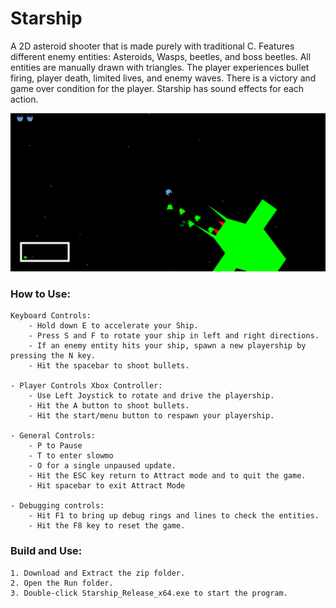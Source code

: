 # Starship
A 2D asteroid shooter that is made purely with traditional C. Features different enemy entities: Asteroids, Wasps, beetles, and boss beetles. All entities are manually drawn with triangles.
The player experiences bullet firing, player death, limited lives, and enemy waves. There is a victory and game over condition for the player. Starship has sound effects for each action.

![Starship Banner](https://github.com/jswilkinSMU/Starship/blob/main/StarshipHeroImage.png)

### How to Use:

	Keyboard Controls: 
		- Hold down E to accelerate your Ship. 
		- Press S and F to rotate your ship in left and right directions. 
		- If an enemy entity hits your ship, spawn a new playership by pressing the N key. 
		- Hit the spacebar to shoot bullets.
  
	- Player Controls Xbox Controller: 
		- Use Left Joystick to rotate and drive the playership. 
		- Hit the A button to shoot bullets. 
		- Hit the start/menu button to respawn your playership.

	- General Controls: 
		- P to Pause 
		- T to enter slowmo 
		- O for a single unpaused update.
		- Hit the ESC key return to Attract mode and to quit the game.
		- Hit spacebar to exit Attract Mode

	- Debugging controls:
		- Hit F1 to bring up debug rings and lines to check the entities.
		- Hit the F8 key to reset the game.

### Build and Use:

	1. Download and Extract the zip folder.
	2. Open the Run folder.
	3. Double-click Starship_Release_x64.exe to start the program.
